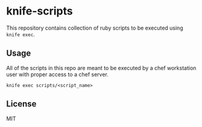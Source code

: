 # knife-scripts

This repository contains collection of ruby scripts to be executed using `knife exec`.

## Usage

All of the scripts in this repo are meant to be executed by a chef workstation user with proper access to a chef server.

```
knife exec scripts/<script_name>
```

## License

MIT
